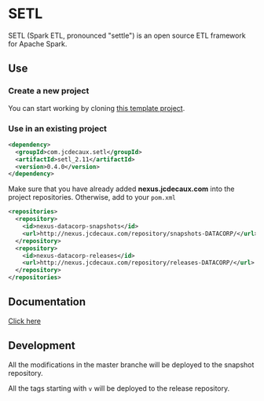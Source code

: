 # SETL
SETL (Spark ETL, pronounced "settle") is an open source ETL framework for Apache Spark.

## Use
### Create a new project
You can start working by cloning [this template project](https://github.com/qxzzxq/setl-template).

### Use in an existing project
```xml
<dependency>
  <groupId>com.jcdecaux.setl</groupId>
  <artifactId>setl_2.11</artifactId>
  <version>0.4.0</version>
</dependency>
```

Make sure that you have already added **nexus.jcdecaux.com** into the project repositories. 
Otherwise, add to your `pom.xml`
```xml
<repositories>
  <repository>
    <id>nexus-datacorp-snapshots</id>
    <url>http://nexus.jcdecaux.com/repository/snapshots-DATACORP/</url>
  </repository>
  <repository>
    <id>nexus-datacorp-releases</id>
    <url>http://nexus.jcdecaux.com/repository/releases-DATACORP/</url>
  </repository>
</repositories>
```

## Documentation
[Click here](https://git.jcdecaux.com/DataCorp/dc-spark-sdk/wikis/home)

## Development
All the modifications in the master branche will be deployed to the snapshot repository.

All the tags starting with `v` will be deployed to the release repository.

